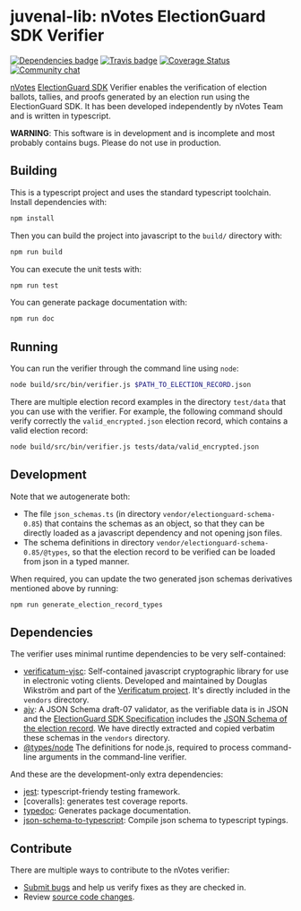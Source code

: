 # juvenal-lib: nVotes ElectionGuard SDK Verifier

[![Dependencies badge](https://david-dm.org/nVotes/juvenal-lib.svg)](https://david-dm.org/nVotes/juvenal-lib)
[![Travis badge](https://travis-ci.org/nVotes/juvenal-lib.svg?branch=master)](https://travis-ci.org/nVotes/juvenal-lib)
[![Coverage Status](https://coveralls.io/repos/github/nVotes/juvenal-lib/badge.svg?branch=master)](https://coveralls.io/github/nVotes/juvenal-lib?branch=master)
[![Community chat](https://img.shields.io/discord/651538033291690014)](https://discord.gg/dfdnFWJ)

[nVotes] [ElectionGuard SDK] Verifier enables the verification of election
ballots, tallies, and proofs generated by an election run using the 
ElectionGuard SDK. It has been developed independently by nVotes Team and is 
written in typescript.

**WARNING**: This software is in development and is incomplete and most probably
contains bugs. Please do not use in production.

## Building

This is a typescript project and uses the standard typescript toolchain. 
Install dependencies with:

```bash
npm install
```

Then you can build the project into javascript to the `build/` directory with:

```bash
npm run build
```

You can execute the unit tests with:

```bash
npm run test
```

You can generate package documentation with:

```bash
npm run doc 
```

## Running

You can run the verifier through the command line using `node`:

```bash
node build/src/bin/verifier.js $PATH_TO_ELECTION_RECORD.json
```

There are multiple election record examples in the directory `test/data` that
you can use with the verifier. For example, the following command should verify
correctly the `valid_encrypted.json` election record, which contains a valid
election record:

```bash
node build/src/bin/verifier.js tests/data/valid_encrypted.json
```

## Development

Note that we autogenerate both:
- The file `json_schemas.ts` (in directory `vendor/electionguard-schema-0.85`) 
  that contains the schemas as an object, so that they can be directly loaded 
  as a javascript dependency and not opening json files.
- The schema definitions in directory `vendor/electionguard-schema-0.85/@types`,
  so that the election record to be verified can be loaded from json in a typed
  manner.

When required, you can update the two generated json schemas derivatives 
mentioned above by running:

```bash
npm run generate_election_record_types
```

## Dependencies

The verifier uses minimal runtime dependencies to be very self-contained:
- [verificatum-vjsc]: Self-contained javascript cryptographic library for use 
  in electronic voting clients. Developed and maintained by Douglas Wikström 
  and part of the [Verificatum project]. It's directly included in the 
  `vendors` directory.
- [ajv]: A JSON Schema draft-07 validator, as the verifiable data is in JSON
  and the [ElectionGuard SDK Specification] includes the 
  [JSON Schema of the election record]. We have directly extracted and copied 
  verbatim these schemas in the `vendors` directory.
- [@types/node] The definitions for node.js, required to process command-line 
  arguments in the command-line verifier.

And these are the development-only extra dependencies:
- [jest]: typescript-friendy testing framework.
- [coveralls]: generates test coverage reports.
- [typedoc]: Generates package documentation.
- [json-schema-to-typescript]: Compile json schema to typescript typings.

## Contribute

There are multiple ways to contribute to the nVotes verifier:

- [Submit bugs] and help us verify fixes as they are checked in.
- Review [source code changes].

[nVotes]: https://nvotes.com

[ElectionGuard SDK]: https://github.com/microsoft/ElectionGuard-SDK

[ElectionGuard Preliminary Specification V0.85]: https://raw.githubusercontent.com/microsoft/ElectionGuard-SDK-Specification/master/Informal/ElectionGuardSpecificationV0.85.pdf

[ElectionGuard SDK Specification]: https://raw.githubusercontent.com/microsoft/ElectionGuard-SDK-Specification/master/Informal/ElectionGuardSpecificationV0.85.pdf

[jsonschema published in the formal specification]: https://github.com/microsoft/ElectionGuard-SDK-Specification/tree/781c38ec95416842d68a0adfceb5be63845497e8/Formal/schema/schemas

[verificatum-vjsc]: https://github.com/verificatum/verificatum-vjsc/

[Verificatum project]: https://verificatum.org

[ajv]: https://www.npmjs.com/package/ajv

[JSON Schema of the election record]: https://github.com/microsoft/ElectionGuard-SDK-Specification/tree/781c38ec95416842d68a0adfceb5be63845497e8/Formal/schema/schemas

[@types/node]: https://www.npmjs.com/package/@types/node

[jest]: https://jestjs.io/

[typedoc]: https://github.com/TypeStrong/typedoc

[Submit bugs]: https://github.com/nVotesOrg/nvotes-electionguard-sdk-verifier/issues

[source code changes]: https://github.com/nVotesOrg/juvenal-lib/pulls

[json-schema-to-typescript]: https://www.npmjs.com/package/json-schema-to-typescript
